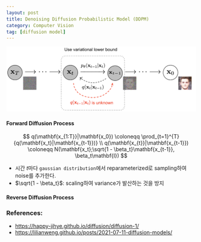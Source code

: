 ```yaml
---
layout: post
title: Denoising Diffusion Probabilistic Model (DDPM)
category: Computer Vision
tag: [diffusion model]
---
```



<img src='/assets/computer_vision/diffucion_model/forward.png'>

#### Forward Diffusion Process

$$
q(\mathbf{x_{1:T}}|\mathbf{x_0}) \coloneqq \prod_{t=1}^{T}{q(\mathbf{x_t}|\mathbf{x_{t-1}})} \\
q(\mathbf{x_{t}}|\mathbf{x_{t-1}}) \coloneqq N(\mathbf{x_t};\sqrt{1 - \beta_t}\mathbf{x_{t-1}}, \beta_t\mathbf{I})
$$

- 시간 $t$마다 `gaussian distribution`에서 reparameterized로 sampling하여 noise를 추가한다. 
- $\sqrt{1 - \beta_t}$: scaling하여 variance가 발산하는 것을 방지

#### Reverse Diffusion Process 


### References:
- https://happy-jihye.github.io/diffusion/diffusion-1/
- https://lilianweng.github.io/posts/2021-07-11-diffusion-models/